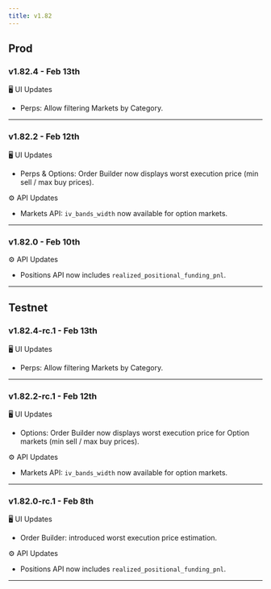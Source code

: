 ```yaml
---
title: v1.82
---
```


## Prod
### v1.82.4 - Feb 13th
🖥️  UI Updates
* Perps: Allow filtering Markets by Category.
---

### v1.82.2 - Feb 12th
🖥️  UI Updates
* Perps & Options: Order Builder now displays worst execution price (min sell / max buy prices).

⚙️ API Updates
* Markets API: `iv_bands_width` now available for option markets.
---

### v1.82.0 - Feb 10th
  
⚙️ API Updates
* Positions API now includes `realized_positional_funding_pnl`.
---

## Testnet
### v1.82.4-rc.1 - Feb 13th
🖥️  UI Updates
* Perps: Allow filtering Markets by Category.
---

### v1.82.2-rc.1 - Feb 12th
🖥️  UI Updates
* Options: Order Builder now displays worst execution price for Option markets (min sell / max buy prices).

⚙️ API Updates
* Markets API: `iv_bands_width` now available for option markets.
---

### v1.82.0-rc.1 - Feb 8th
🖥️  UI Updates
* Order Builder: introduced worst execution price estimation.

⚙️ API Updates
* Positions API now includes `realized_positional_funding_pnl`.
---
